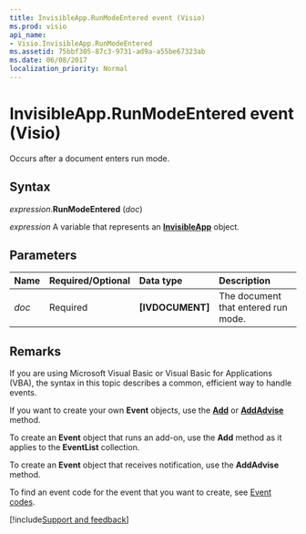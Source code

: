 ```yaml
---
title: InvisibleApp.RunModeEntered event (Visio)
ms.prod: visio
api_name:
- Visio.InvisibleApp.RunModeEntered
ms.assetid: 75bbf305-87c3-9731-ad9a-a55be67323ab
ms.date: 06/08/2017
localization_priority: Normal
---
```



# InvisibleApp.RunModeEntered event (Visio)

Occurs after a document enters run mode.


## Syntax

_expression_.**RunModeEntered** (_doc_)

_expression_ A variable that represents an **[InvisibleApp](Visio.InvisibleApp.md)** object.


## Parameters



|Name|Required/Optional|Data type|Description|
|:-----|:-----|:-----|:-----|
| _doc_|Required| **[IVDOCUMENT]**|The document that entered run mode.|

## Remarks

If you are using Microsoft Visual Basic or Visual Basic for Applications (VBA), the syntax in this topic describes a common, efficient way to handle events.

If you want to create your own **Event** objects, use the **[Add](visio.eventlist.add.md)** or **[AddAdvise](visio.eventlist.addadvise.md)** method. 

To create an **Event** object that runs an add-on, use the **Add** method as it applies to the **EventList** collection. 

To create an **Event** object that receives notification, use the **AddAdvise** method. 

To find an event code for the event that you want to create, see [Event codes](../visio/Concepts/event-codesvisio.md).

[!include[Support and feedback](~/includes/feedback-boilerplate.md)]